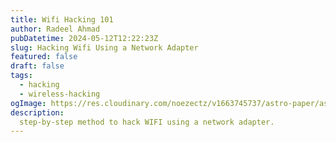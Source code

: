 ```yaml
---
title: Wifi Hacking 101
author: Radeel Ahmad
pubDatetime: 2024-05-12T12:22:23Z
slug: Hacking Wifi Using a Network Adapter
featured: false
draft: false
tags:
  - hacking
  - wireless-hacking
ogImage: https://res.cloudinary.com/noezectz/v1663745737/astro-paper/astropaper-x-forestry-og_kqfwp0.png
description:
  step-by-step method to hack WIFI using a network adapter.
---
```



